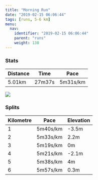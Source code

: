 ```yaml
---
title: "Morning Run"
date: "2019-02-15 06:06:44"
tags: [runs, 5-6 km]
menu:
  nav:
    identifier: "2019-02-15 06:06:44"
    parent: "runs"
    weight: 130
---
```


### Stats

| Distance | Time | Pace |
|----------|------|------|
|5.01km|27m37s|5m31s/km|

<img src='https://maps.googleapis.com/maps/api/staticmap?maptype=roadmap&path=enc:cqjeIhyyLlF~IzFtBrI~NzIz]~Ele@mAbt@bAgr@q@aKh@jBuGad@iGqWaKiP_GmBeEqI&key=AIzaSyAfqMeaZ1CCJFGP5cWud__oZnT_Pybg-1M&size=800x800&markers=color:yellow|label:S|53.47106,-2.26725&markers=color:green|label:F|53.47106000000001,-2.2672899999999996'>

### Splits

| Kilometre | Pace | Elevation |
|------|------|-----------|
|1|5m40s/km|-3.5m|
|2|5m33s/km|2.2m|
|3|5m19s/km|0m|
|4|5m21s/km|-2.1m|
|5|5m38s/km|4m|
|6|5m57s/km|0.3m|
